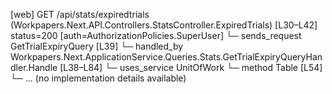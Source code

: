 [web] GET /api/stats/expiredtrials  (Workpapers.Next.API.Controllers.StatsController.ExpiredTrials)  [L30–L42] status=200 [auth=AuthorizationPolicies.SuperUser]
  └─ sends_request GetTrialExpiryQuery [L39]
    └─ handled_by Workpapers.Next.ApplicationService.Queries.Stats.GetTrialExpiryQueryHandler.Handle [L38–L84]
      └─ uses_service UnitOfWork
        └─ method Table [L54]
          └─ ... (no implementation details available)

